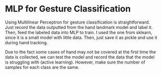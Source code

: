 # MLP for Gesture Classification

Using Multilinear Perceptron for gesture classification is straightforward. 
Just record the data outputted from the hand landmark model and label it. Then, feed the labeled data into MLP to train. I used the one from sklearn, since it is a small model with little data. Then, just save it as pickle and use it during hand tracking. 

Due to the fact some cases of hand may not be covered at the first time the data is collected, we can test the model and record the data that the model is struggling with (active learning). However, make sure the number of samples for each class are the same. 
